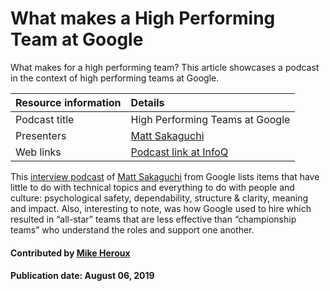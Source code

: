 # What makes a High Performing Team at Google
What makes for a high performing team? This article showcases a podcast in the context of high performing teams at Google.

Resource information | Details 
:--- | :--- 
Podcast title  | High Performing Teams at Google 
Presenters | [Matt Sakaguchi](https://qconsf.com/sf2016/sf2016/users/matt-sakaguchi.html)
Web links | [Podcast link at InfoQ](https://www.infoq.com/podcasts/matt-sakaguchi-google-performing-teams/)

  This [interview podcast](https://www.infoq.com/podcasts/matt-sakaguchi-google-performing-teams "High Performing Teams at Google") of [Matt Sakaguchi](https://qconsf.com/sf2016/sf2016/users/matt-sakaguchi.html "Matt Sakaguchi Profile") from Google lists items that have little to do with technical topics and everything to do with people and culture: psychological safety, dependability, structure & clarity, meaning and impact. Also, interesting to note, was how Google used to hire which resulted in “all-star” teams that are less effective than “championship teams” who understand the roles and support one another.

#### Contributed by [Mike Heroux](https://github.com/maherou)

#### Publication date: August 06, 2019

<!---
Publish: yes
Categories: collaboration
Topics: strategies for more effective teams
Tags: podcast-episode
Level: 2
Prerequisites: defaults
Aggregate: none
--->
